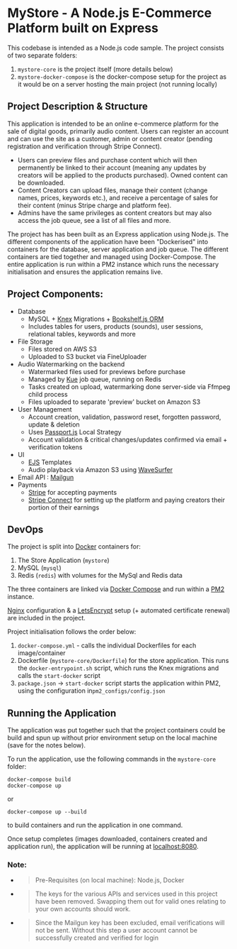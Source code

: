 # MyStore - A Node.js E-Commerce Platform built on Express

This codebase is intended as a Node.js code sample. The project consists of two separate folders:

 1. `mystore-core` is the project itself (more details below)
 2. `mystore-docker-compose` is the docker-compose setup for the project as it would be on a server hosting the main project (not running locally)

## Project Description & Structure

This application is intended to be an online e-commerce platform for the sale of digital goods, primarily audio content. Users can register an account and can use the site as a customer, admin or content creator (pending registration and verification through Stripe Connect). 

 - Users can preview files and purchase content which will then permanently be linked to their account (meaning any updates by creators will be applied to the products purchased). Owned content can be downloaded.
 - Content Creators can upload files, manage their content (change names, prices, keywords etc.), and receive a percentage of sales for their content (minus Stripe charge and platform fee).
 - Admins have the same privileges as content creators but may also access the job queue, see a list of all files and more.

The project has has been built as an Express application using Node.js. The different components of the application have been "Dockerised" into containers for the database, server application and job queue. The different containers are tied together and managed using Docker-Compose. The entire application is run within a PM2 instance which runs the necessary initialisation and ensures the application remains live.

## Project Components:

 - Database
	 - MySQL + [Knex](http://knexjs.org/) Migrations + [Bookshelf.js ORM](https://bookshelfjs.org/)
	 - Includes tables for users, products (sounds), user sessions, relational tables, keywords and more
- File Storage
	- Files stored on AWS S3
	- Uploaded to S3 bucket via FineUploader
- Audio Watermarking on the backend
	- Watermarked files used for previews before purchase
	- Managed by [Kue](https://github.com/Automattic/kue) job queue, running on Redis
	- Tasks created on upload, watermarking done server-side via Ffmpeg child process
	- Files uploaded to separate 'preview' bucket on Amazon S3
- User Management
	- Account creation, validation, password reset, forgotten password, update & deletion
	- Uses [Passport.js](http://www.passportjs.org/) Local Strategy
	- Account validation & critical changes/updates confirmed via email + verification tokens
- UI
	- [EJS](https://ejs.co/) Templates
	- Audio playback via Amazon S3 using [WaveSurfer](https://wavesurfer-js.org/)
- Email API : [Mailgun](https://www.mailgun.com/)
- Payments
	- [Stripe](https://stripe.com/gb) for accepting payments
	- [Stripe Connect](https://stripe.com/gb/connect) for setting up the platform and paying creators their portion of their earnings

## DevOps

The project is split into [Docker](https://www.docker.com/) containers for:
 1. The Store Application (`mystore`)
 2. MySQL (`mysql`)
 3. Redis (`redis`)
with volumes for the MySql and Redis data
 
 The three containers are linked via [Docker Compose](https://docs.docker.com/compose/) and run within a [PM2](https://pm2.keymetrics.io/) instance.

[Nginx](https://www.nginx.com/) configuration & a [LetsEncrypt](https://letsencrypt.org/) setup (+ automated certificate renewal) are included in the project. 

Project initialisation follows the order below:

 1. `docker-compose.yml` - calls the individual Dockerfiles for each image/container
 2. Dockerfile (`mystore-core/Dockerfile`) for the store application. This runs the `docker-entrypoint.sh` script, which runs the Knex migrations and calls the `start-docker` script
 3. `package.json` -> `start-docker` script starts the application within PM2, using the configuration in`pm2_configs/config.json` 

## Running the Application

The application was put together such that the project containers could be build and spun up without prior environment setup on the local machine (save for the notes below).

To run the application, use the following commands in the `mystore-core` folder:

    docker-compose build
    docker-compose up
or

    docker-compose up --build
to build containers and run the application in one command.

Once setup completes (images downloaded, containers created and application run), the application will be running at [localhost:8080](http://localhost:8080).

### Note:
- > Pre-Requisites (on local machine): Node.js, Docker

 - > The keys for the various APIs and services used in this project have
   > been removed. Swapping them out for valid ones relating to your own
   > accounts should work.
- > Since the Mailgun key has been excluded, email verifications will not be sent. Without this step a user account cannot be successfully created and verified for login

 
